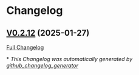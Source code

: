 # Changelog

## [V0.2.12](https://github.com/OpenVoiceOS/ovos-skill-iss-location/tree/V0.2.12) (2025-01-27)

[Full Changelog](https://github.com/OpenVoiceOS/ovos-skill-iss-location/compare/0.2.12...V0.2.12)



\* *This Changelog was automatically generated by [github_changelog_generator](https://github.com/github-changelog-generator/github-changelog-generator)*
